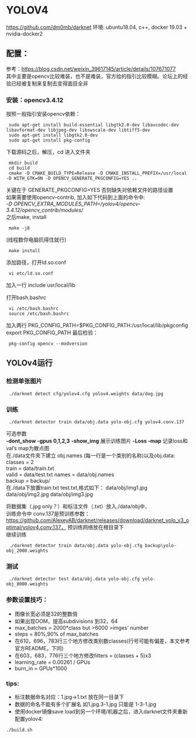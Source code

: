 # YOLOV4  
https://github.com/dm0mb/darknet
环境: ubuntu18.04, c++, docker 19.03 + nvidia-docker2  
## 配置：
参考：https://blog.csdn.net/weixin_39617145/article/details/107671077  
其中主要是opencv比较难装，也不是难装，官方给的指引比较模糊。论坛上的经验已经被复制来复制去变得面目全非  
### 安装：opencv3.4.12
按照一般指引安装opencv依赖：  
```
 sudo apt-get install build-essential libgtk2.0-dev libavcodec-dev libavformat-dev libjpeg-dev libswscale-dev libtiff5-dev
 sudo apt-get install libgtk2.0-dev
 sudo apt-get install pkg-config
```
下载源码之后，解压，cd 进入文件夹  
```
 mkdir build
 cd build
 cmake -D CMAKE_BUILD_TYPE=Release -D CMAKE_INSTALL_PREFIX=/usr/local -D WITH_GTK=ON -D OPENCV_GENERATE_PKGCONFIG=YES ..
```
关键在于 GENERATE_PKGCONFIG=YES 否则缺失对依赖文件的路径设置  
如果需要使用opencv-contrib, 加入如下代码到上面的命令中:  
*-D OPENCV_EXTRA_MODULES_PATH=/yolov4/opencv-3.4.12/opencv_contrib/modules/*  
之后make, install
```
 make -j8
```
(线程数你电脑抗得住就行)
```
 make install
```

添加路径，打开ld.so.conf
```
 vi etc/ld.so.conf
```
加入一行
include usr/local/lib

打开bash.bashrc
```
 vi /etc/bash.bashrc
 source /etc/bash.bashrc
```
加入两行
PKG_CONFIG_PATH=$PKG_CONFIG_PATH:/usr/local/lib/pkgconfig
export PKG_CONFIG_PATH
最后检验：
```
 pkg-config opencv --modversion
```
## YOLOv4运行
### 检测单张图片
```
 ./darknet detect cfg/yolov4.cfg yolov4.weights data/dog.jpg
```
### 训练
```
 ./darknet detector train data/obj.data yolo-obj.cfg yolov4.conv.137
```

可选参数  
**-dont_show -gpus 0,1,2,3**   **-show_img** 展示训练图片 **-Loss -map** 记录loss和val’s map为散点图  
在./data文件夹下建立 obj.names (每一行是一个类别的名称)以及obj.data:  
classes = 2  
train  = data/train.txt  
valid  = data/test.txt 
names = data/obj.names  
backup = backup/  
在./data下放置train.txt test.txt,格式如下：
data/obj/img1.jpg
data/obj/img2.jpg
data/obj/img3.jpg

将数据集（.jpg only？）和标注文件（.txt）放入./data/obj中，  
训练命令中 conv.137是预训练参数：https://github.com/AlexeyAB/darknet/releases/download/darknet_yolo_v3_optimal/yolov4.conv.137， 预训练网络放在根目录下  
继续训练  
```
 ./darknet detector train data/obj.data yolo-obj.cfg backup\yolo-obj_2000.weights
```
### 测试
```
 ./darknet detector test data/obj.data yolo-obj.cfg yolo-obj_8000.weights
```
### 参数设置技巧：  
* 图像长宽必须是32的整数倍  
* 如果出现OOM，提高subdivisions 到32，64  
* max_batches = 2000*class but >6000 >imges’ number  
* steps = 80%,90% of max_batches  
* 在610，696，783行三个地方修改类别数classes(行号可能有偏差，本文参考官方README，下同)  
* 在603，683，776行三个地方修改filters = (classes + 5)x3   
* learning_rate = 0.00261 / GPUs  
* burn_in = GPUs*1000
### tips:  
* 标注数据命名对应：1.jpg→1.txt 放在同一目录下  
* 数据的命名不能有多个扩展名 如1.jpg.3-1.jpg 只能是 1-3-1.jpg    
* 使用docker镜像save load到另一个环境/机器之后，进入darknet文件夹重新配置yolov4:  
```
./build.sh
```
